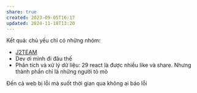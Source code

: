 ```yaml
---
share: true
created: 2023-09-05T16:17
updated: 2024-11-18T13:20
---
```

Kết quả: chủ yếu chỉ có những nhóm:
- [J2TEAM](J2TEAM.md)
- Dev ơi mình đi đâu thế
- Phân tích và xử lý dữ liệu: 29 react
là được nhiều like và share. Nhưng thành phần chỉ là những người tò mò

Đến cả web bị lỗi mà suốt thời gian qua không ai báo lỗi
